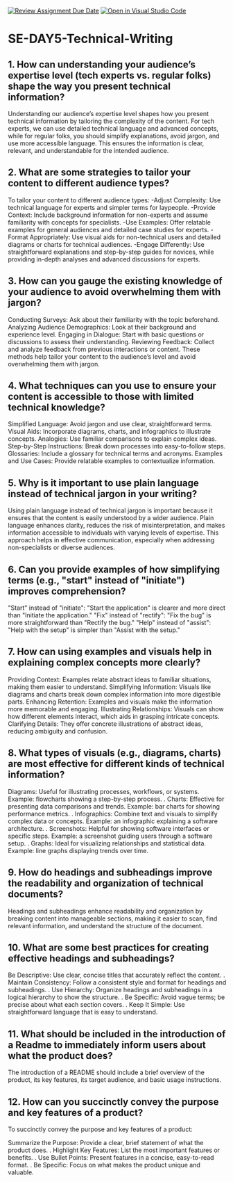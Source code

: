[![Review Assignment Due Date](https://classroom.github.com/assets/deadline-readme-button-22041afd0340ce965d47ae6ef1cefeee28c7c493a6346c4f15d667ab976d596c.svg)](https://classroom.github.com/a/zsAR-pyY)
[![Open in Visual Studio Code](https://classroom.github.com/assets/open-in-vscode-2e0aaae1b6195c2367325f4f02e2d04e9abb55f0b24a779b69b11b9e10269abc.svg)](https://classroom.github.com/online_ide?assignment_repo_id=16055555&assignment_repo_type=AssignmentRepo)
# SE-DAY5-Technical-Writing
## 1. How can understanding your audience’s expertise level (tech experts vs. regular folks) shape the way you present technical information?
Understanding our audience’s expertise level shapes how you present technical information by tailoring the complexity of the content. For tech experts, we can use detailed technical language and advanced concepts, while for regular folks, you should simplify explanations, avoid jargon, and use more accessible language. This ensures the information is clear, relevant, and understandable for the intended audience.


## 2. What are some strategies to tailor your content to different audience types?
To tailor your content to different audience types: -Adjust Complexity: Use technical language for experts and simpler terms for laypeople. -Provide Context: Include background information for non-experts and assume familiarity with concepts for specialists. -Use Examples: Offer relatable examples for general audiences and detailed case studies for experts. -Format Appropriately: Use visual aids for non-technical users and detailed diagrams or charts for technical audiences. -Engage Differently: Use straightforward explanations and step-by-step guides for novices, while providing in-depth analyses and advanced discussions for experts.


## 3. How can you gauge the existing knowledge of your audience to avoid overwhelming them with jargon?
Conducting Surveys: Ask about their familiarity with the topic beforehand.
Analyzing Audience Demographics: Look at their background and experience level.
Engaging in Dialogue: Start with basic questions or discussions to assess their understanding.
Reviewing Feedback: Collect and analyze feedback from previous interactions or content.
These methods help tailor your content to the audience’s level and avoid overwhelming them with jargon.


## 4. What techniques can you use to ensure your content is accessible to those with limited technical knowledge?
Simplified Language: Avoid jargon and use clear, straightforward terms.
Visual Aids: Incorporate diagrams, charts, and infographics to illustrate concepts.
Analogies: Use familiar comparisons to explain complex ideas.
Step-by-Step Instructions: Break down processes into easy-to-follow steps.
Glossaries: Include a glossary for technical terms and acronyms.
Examples and Use Cases: Provide relatable examples to contextualize information.


## 5. Why is it important to use plain language instead of technical jargon in your writing?
Using plain language instead of technical jargon is important because it ensures that the content is easily understood by a wider audience. Plain language enhances clarity, reduces the risk of misinterpretation, and makes information accessible to individuals with varying levels of expertise. This approach helps in effective communication, especially when addressing non-specialists or diverse audiences.


## 6. Can you provide examples of how simplifying terms (e.g., "start" instead of "initiate") improves comprehension?
"Start" instead of "initiate": "Start the application" is clearer and more direct than "Initiate the application." "Fix" instead of "rectify": "Fix the bug" is more straightforward than "Rectify the bug." "Help" instead of "assist": "Help with the setup" is simpler than "Assist with the setup."


## 7. How can using examples and visuals help in explaining complex concepts more clearly?
Providing Context: Examples relate abstract ideas to familiar situations, making them easier to understand.
Simplifying Information: Visuals like diagrams and charts break down complex information into more digestible parts.
Enhancing Retention: Examples and visuals make the information more memorable and engaging.
Illustrating Relationships: Visuals can show how different elements interact, which aids in grasping intricate concepts.
Clarifying Details: They offer concrete illustrations of abstract ideas, reducing ambiguity and confusion.


## 8. What types of visuals (e.g., diagrams, charts) are most effective for different kinds of technical information?
Diagrams: Useful for illustrating processes, workflows, or systems. Example: flowcharts showing a step-by-step process. . Charts: Effective for presenting data comparisons and trends. Example: bar charts for showing performance metrics. . Infographics: Combine text and visuals to simplify complex data or concepts. Example: an infographic explaining a software architecture. . Screenshots: Helpful for showing software interfaces or specific steps. Example: a screenshot guiding users through a software setup. . Graphs: Ideal for visualizing relationships and statistical data. Example: line graphs displaying trends over time.


## 9. How do headings and subheadings improve the readability and organization of technical documents?
Headings and subheadings enhance readability and organization by breaking content into manageable sections, making it easier to scan, find relevant information, and understand the structure of the document.


## 10. What are some best practices for creating effective headings and subheadings?
Be Descriptive: Use clear, concise titles that accurately reflect the content. . Maintain Consistency: Follow a consistent style and format for headings and subheadings. . Use Hierarchy: Organize headings and subheadings in a logical hierarchy to show the structure. . Be Specific: Avoid vague terms; be precise about what each section covers. . Keep It Simple: Use straightforward language that is easy to understand.


## 11. What should be included in the introduction of a Readme to immediately inform users about what the product does?
The introduction of a README should include a brief overview of the product, its key features, its target audience, and basic usage instructions.


## 12. How can you succinctly convey the purpose and key features of a product?
To succinctly convey the purpose and key features of a product:

Summarize the Purpose: Provide a clear, brief statement of what the product does. . Highlight Key Features: List the most important features or benefits. . Use Bullet Points: Present features in a concise, easy-to-read format. . Be Specific: Focus on what makes the product unique and valuable.

